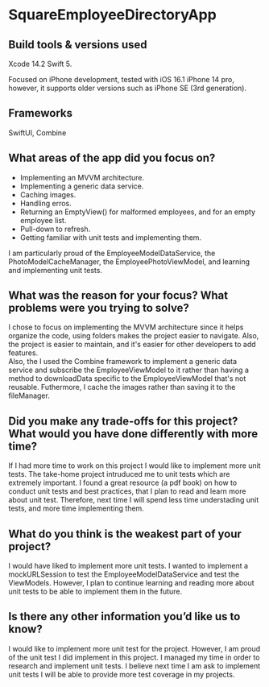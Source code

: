 # SquareEmployeeDirectoryApp

## Build tools & versions used
Xcode 14.2 Swift 5.

Focused on iPhone development, tested with iOS 16.1 iPhone 14 pro, however, it supports older versions such as iPhone SE (3rd generation).

## Frameworks
SwiftUI, Combine

## What areas of the app did you focus on?
* Implementing an MVVM architecture. 
* Implementing a generic data service.
* Caching images. 
* Handling erros.
* Returning an EmptyView() for malformed employees, and for an empty employee list.
* Pull-down to refresh.
* Getting familiar with unit tests and implementing them.

I am particularly proud of the EmployeeModelDataService, the PhotoModelCacheManager, the EmployeePhotoViewModel, and learning and implementing unit tests.

## What was the reason for your focus? What problems were you trying to solve?
I chose to focus on implementing the MVVM architecture since it helps organize the code, using folders makes the project easier to navigate. Also, the project is easier to maintain, and it's easier for other developers to add features.  
Also, the I used the Combine framework to implement a generic data service and subscribe the EmployeeViewModel to it rather than having a method to downloadData specific to the EmployeeViewModel that's not reusable. 
Futhermore, I cache the images rather than saving it to the fileManager. 

## Did you make any trade-offs for this project? What would you have done differently with more time?
If I had more time to work on this project I would like to implement more unit tests. 
The take-home project intruduced me to unit tests which are extremely important. 
I found a great resource (a pdf book) on how to conduct unit tests and best practices, that I plan to read and learn more about unit test.
Therefore, next time I will spend less time understading unit tests, and more time implementing them.

## What do you think is the weakest part of your project?
I would have liked to implement more unit tests. I wanted to implement a mockURLSession to test the EmployeeModelDataService and test the ViewModels. 
However, I plan to continue learning and reading more about unit tests to be able to implement them in the future.

## Is there any other information you’d like us to know?
I would like to implement more unit test for the project. However, I am proud of the unit test I did implement in this project. I managed my time in order to research and implement unit tests. I believe next time I am ask to implement unit tests I will be able to provide more test coverage in my projects. 
